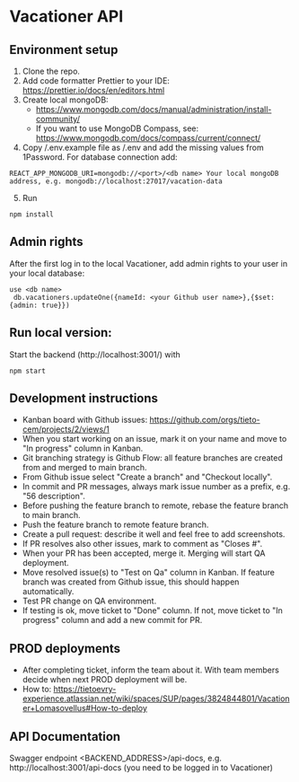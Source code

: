 # Vacationer API

## Environment setup
1. Clone the repo.
2. Add code formatter Prettier to your IDE: https://prettier.io/docs/en/editors.html
3. Create local mongoDB: 
    - https://www.mongodb.com/docs/manual/administration/install-community/
    - If you want to use MongoDB Compass, see: https://www.mongodb.com/docs/compass/current/connect/
4. Copy /.env.example file as /.env and add the missing values from 1Password. For database connection add:
```
REACT_APP_MONGODB_URI=mongodb://<port>/<db name> Your local mongoDB address, e.g. mongodb://localhost:27017/vacation-data 
```
5. Run
```
npm install
```

## Admin rights
After the first log in to the local Vacationer, add admin rights to your user in your local database:
```
use <db name>
 db.vacationers.updateOne({nameId: <your Github user name>},{$set: {admin: true}})
```

## Run local version:
Start the backend (http://localhost:3001/<ENDPOINT>) with
```
npm start
```

## Development instructions
* Kanban board with Github issues: https://github.com/orgs/tieto-cem/projects/2/views/1
* When you start working on an issue, mark it on your name and move to "In progress" column in Kanban.
* Git branching strategy is Github Flow: all feature branches are created from and merged to main branch.
* From Github issue select "Create a branch" and "Checkout locally".
* In commit and PR messages, always mark issue number as a prefix, e.g. "56 description".
* Before pushing the feature branch to remote, rebase the feature branch to main branch.
* Push the feature branch to remote feature branch.
* Create a pull request: describe it well and feel free to add screenshots.
* If PR resolves also other issues, mark to comment as "Closes #<issue number>".
* When your PR has been accepted, merge it. Merging will start QA deployment.
* Move resolved issue(s) to "Test on Qa" column in Kanban. If feature branch was created from Github issue, this should happen automatically.
* Test PR change on QA environment.
* If testing is ok, move ticket to "Done" column. If not, move ticket to "In progress" column and add a new commit for PR.

## PROD deployments
* After completing ticket, inform the team about it. With team members decide when next PROD deployment will be.
* How to: https://tietoevry-experience.atlassian.net/wiki/spaces/SUP/pages/3824844801/Vacationer+Lomasovellus#How-to-deploy

## API Documentation
Swagger endpoint <BACKEND_ADDRESS>/api-docs, e.g. http://localhost:3001/api-docs
(you need to be logged in to Vacationer)